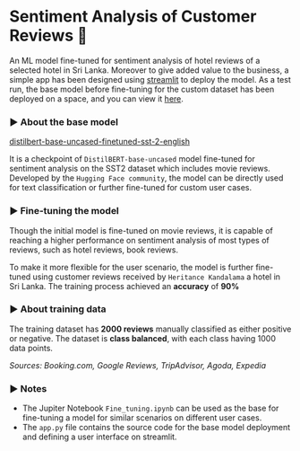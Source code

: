 # Sentiment Analysis of Customer Reviews 🏨

An ML model fine-tuned for sentiment analysis of hotel reviews of a selected hotel in Sri Lanka. Moreover to give added value to the business, a simple app has been designed using [streamlit](https://streamlit.io) to deploy the model. As a test run, the base model before fine-tuning for the custom dataset has been deployed on a space, and you can view it [here](https://huggingface.co/distilbert-base-uncased-finetuned-sst-2-english).

### ▶️ About the base model

[distilbert-base-uncased-finetuned-sst-2-english](https://huggingface.co/distilbert-base-uncased-finetuned-sst-2-english)

It is a checkpoint of `DistilBERT-base-uncased` model fine-tuned for sentiment analysis on the SST2 dataset which includes movie reviews. Developed by the `Hugging Face community`, the model can be directly used for text classification or further fine-tuned for custom user cases.  

### ▶️ Fine-tuning the model 

Though the initial model is fine-tuned on movie reviews, it is capable of reaching a higher performance on sentiment analysis of most types of reviews, such as hotel reviews, book reviews.

To make it more flexible for the user scenario, the model is further fine-tuned using customer reviews received by `Heritance Kandalama` a hotel in Sri Lanka. The training process achieved an **accuracy** of **90%**

### ▶️ About training data

The training dataset has **2000 reviews** manually classified as either positive or negative. The dataset is **class balanced**, with each class having 1000 data points.

*Sources: Booking.com, Google Reviews, TripAdvisor, Agoda, Expedia*

### ▶️ Notes

* The Jupiter Notebook `Fine_tuning.ipynb` can be used as the base for fine-tuning a model for similar scenarios on different user cases.
* The `app.py` file contains the source code for the base model deployment and defining a user interface on streamlit.
